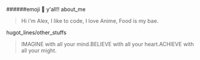 ######emoji :panda_face: y'all!!
about_me

> Hi i'm Alex, I like to code, I love Anime, Food is my bae.

hugot_lines/other_stuffs

> IMAGINE with all your mind.BELIEVE with all your heart.ACHIEVE with all your might.
